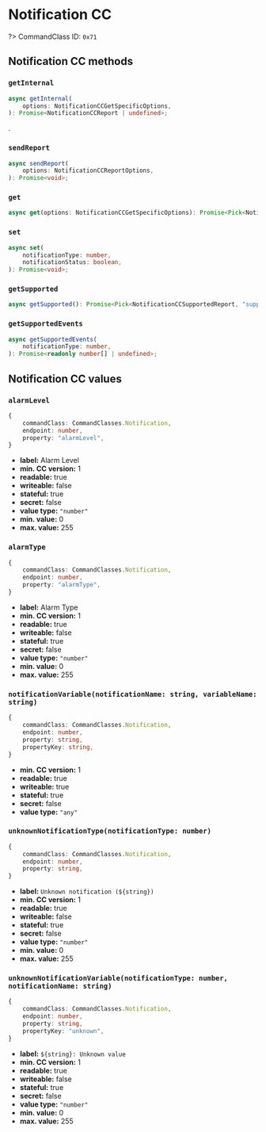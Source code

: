 # Notification CC

?> CommandClass ID: `0x71`

## Notification CC methods

### `getInternal`

```ts
async getInternal(
	options: NotificationCCGetSpecificOptions,
): Promise<NotificationCCReport | undefined>;
```

.

### `sendReport`

```ts
async sendReport(
	options: NotificationCCReportOptions,
): Promise<void>;
```

### `get`

```ts
async get(options: NotificationCCGetSpecificOptions): Promise<Pick<NotificationCCReport, "notificationStatus" | "notificationEvent" | "alarmLevel" | "zensorNetSourceNodeId" | "eventParameters" | "sequenceNumber"> | undefined>;
```

### `set`

```ts
async set(
	notificationType: number,
	notificationStatus: boolean,
): Promise<void>;
```

### `getSupported`

```ts
async getSupported(): Promise<Pick<NotificationCCSupportedReport, "supportsV1Alarm" | "supportedNotificationTypes"> | undefined>;
```

### `getSupportedEvents`

```ts
async getSupportedEvents(
	notificationType: number,
): Promise<readonly number[] | undefined>;
```

## Notification CC values

### `alarmLevel`

```ts
{
	commandClass: CommandClasses.Notification,
	endpoint: number,
	property: "alarmLevel",
}
```

-   **label:** Alarm Level
-   **min. CC version:** 1
-   **readable:** true
-   **writeable:** false
-   **stateful:** true
-   **secret:** false
-   **value type:** `"number"`
-   **min. value:** 0
-   **max. value:** 255

### `alarmType`

```ts
{
	commandClass: CommandClasses.Notification,
	endpoint: number,
	property: "alarmType",
}
```

-   **label:** Alarm Type
-   **min. CC version:** 1
-   **readable:** true
-   **writeable:** false
-   **stateful:** true
-   **secret:** false
-   **value type:** `"number"`
-   **min. value:** 0
-   **max. value:** 255

### `notificationVariable(notificationName: string, variableName: string)`

```ts
{
	commandClass: CommandClasses.Notification,
	endpoint: number,
	property: string,
	propertyKey: string,
}
```

-   **min. CC version:** 1
-   **readable:** true
-   **writeable:** true
-   **stateful:** true
-   **secret:** false
-   **value type:** `"any"`

### `unknownNotificationType(notificationType: number)`

```ts
{
	commandClass: CommandClasses.Notification,
	endpoint: number,
	property: string,
}
```

-   **label:** `Unknown notification (${string})`
-   **min. CC version:** 1
-   **readable:** true
-   **writeable:** false
-   **stateful:** true
-   **secret:** false
-   **value type:** `"number"`
-   **min. value:** 0
-   **max. value:** 255

### `unknownNotificationVariable(notificationType: number, notificationName: string)`

```ts
{
	commandClass: CommandClasses.Notification,
	endpoint: number,
	property: string,
	propertyKey: "unknown",
}
```

-   **label:** `${string}: Unknown value`
-   **min. CC version:** 1
-   **readable:** true
-   **writeable:** false
-   **stateful:** true
-   **secret:** false
-   **value type:** `"number"`
-   **min. value:** 0
-   **max. value:** 255
